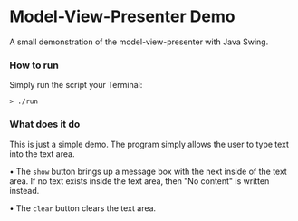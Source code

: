 # Model-View-Presenter Demo

A small demonstration of the model-view-presenter with Java Swing.

### How to run

Simply run the script your Terminal:

`> ./run`

### What does it do

This is just a simple demo. The program simply allows the user to type text into
the text area.

• The `show` button brings up a message box with the next inside of
the text area. If no text exists inside the text area, then "No content" is
written instead.

• The `clear` button clears the text area.  